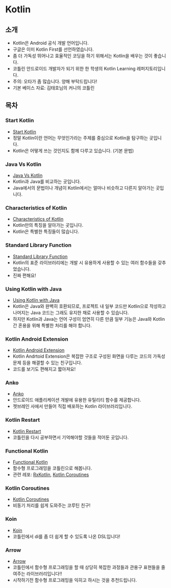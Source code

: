 # Kotlin
## 소개
* Kotlin은 Android 공식 개발 언어입니다.
* 구글은 이미 Kotlin First를 선언하였습니다.
* 좀 더 가독성 뛰어나고 효율적인 코딩을 하기 위해서는 Kotlin을 배우는 것이 좋습니다.
* 코틀린 안드로이드 개발자가 되기 위한 한 학생의 Kotlin Learning 레퍼지토리입니다.
* 주의: 오타가 좀 많습니다. 양해 부탁드립니다!
* 기본 베이스 자료: 김태호님의 커니의 코틀린
## 목차
### Start Kotlin
* [Start Kotlin]
* 정말 Kotlin이란 언어는 무엇인가라는 주제를 중심으로 Kotlin을 탐구하는 곳입니다.
* Kotlin은 어떻게 쓰는 것인지도 함께 다루고 있습니다.
(기본 문법)

### Java Vs Kotlin
* [Java Vs Kotlin]
* Kotlin과 Java를 비교하는 곳입니다.
* Java에서의 문법이나 개념이 Kotlin에서는 얼마나 비슷하고 다른지 알아가는 곳입니다.

### Characteristics of Kotlin
* [Characteristics of Kotlin]
* Kotlin만의 특징을 알아가는 곳입니다.
* Kotlin은 특별한 특징들이 많습니다.

### Standard Library Function
* [Standard Library Function]
* Kotlin의 표준 라이브러리에는 개발 시 유용하게 사용할 수 있는 여러 함수들을 갖추었습니다.
* 진짜 편해요!

### Using Kotlin with Java
* [Using Kotlin with Java]
* Kotlin은 Java와 완벽히 호환되므로, 프로젝트 내 일부 코드만 Kotlin으로 작성하고 나머지는 Java 코드는 그래도 유지한 채로 사용할 수 있습니다.
* 하지만 Kotlin과 Java는 언어 구성이 엄연히 다른 만큼 일부 기능은 Java와 Kotlin 간 혼용을 위해 특별한 처리를 해야 합니다.

### Kotlin Android Extension
* [Kotlin Android Extension]
* Kotlin Andrtoid Extension은 복잡한 구조로 구성된 화면을 다루는 코드의 가독성 문제 등을 해결할 수 있는 친구입니다.
* 코드를 보기도 편해지고 짧아져요!

### Anko
* [Anko]
* 안드로이드 애플리케이션 개발에 유용한 유틸리티 함수를 제공합니다.
* 젯브레인 사에서 만들어 직접 배포하는 Kotlin 라이브러리입니다. 

### Kotlin Restart
* [Kotlin Restart]
* 코틀린을 다시 공부하면서 기억해야할 것들을 적어둔 곳입니다.

### Functional Kotlin
* [Functional Kotlin]
* 함수형 프로그래밍을 코틀린으로 해봅니다.
* 관련 레포: [RxKotlin], [Kotlin Coroutines]

### Kotlin Coroutines
* [Kotlin Coroutines]
* 비동기 처리를 쉽게 도와주는 코루틴 친구!

### Koin
* [Koin]
* 코틀린에서 di를 좀 더 쉽게 할 수 있도록 나온 DSL입니다!

### Arrow
* [Arrow]
* 코틀린에서 함수형 프로그래밍을 할 때 상당히 복잡한 과정들과 관용구 표현들을 줄여주는 라이브러리입니다!!
* 시작하기전 함수형 프로그래밍을 익히고 하시는 것을 추천드립니다.

[Start Kotlin]: https://github.com/jinusong/Kotlin/tree/master/Start%20Kotlin

[Java Vs Kotlin]:https://github.com/jinusong/Kotlin/tree/master/Java%20Vs%20Kotlin

[ Characteristics of Kotlin ]:https://github.com/jinusong/Kotlin/tree/master/Characteristics%20of%20Kotlin

[Standard Library Function]:https://github.com/jinusong/Kotlin/tree/master/Standard%20Library%20of%20Kotlin

[Using Kotlin with Java]:https://github.com/jinusong/Kotlin/tree/master/Using%20Kotlin%20with%20Java

[Kotlin Android Extension]: https://github.com/jinusong/Kotlin/tree/master/Kotlin%20Android%20Extension

[Anko]: https://github.com/jinusong/Kotlin/tree/master/Anko

[Functional Kotlin]: https://github.com/jinusong/Kotlin/tree/master/Functional%20Kotlin

[RxKotlin]: https://github.com/jinusong/ReactiveX-in-Android/tree/master/RxKotlin

[Kotlin Coroutines]: https://github.com/jinusong/Kotlin/blob/master/Kotlin%20Coroutines/Kotlin%20Coroutines.md

[Koin]: https://github.com/jinusong/Kotlin/blob/master/Koin/Koin.md

[Kotlin Restart]: https://github.com/jinusong/Kotlin/blob/master/Koin/Koin.md

[Arrow]: https://github.com/jinusong/Kotlin/tree/master/Arrow
